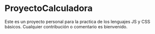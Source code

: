 # ProyectoCalculadora
Este es un proyecto personal para la practica de los lenguajes JS y CSS básicos.
Cualquier contribución o comentario es bienvenido.
